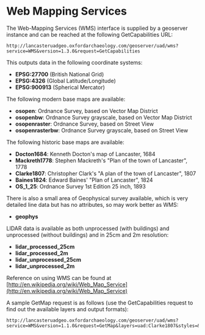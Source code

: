 # Web Mapping Services

The Web-Mapping Services (WMS) interface is supplied by a geoserver instance and can be reached at the following GetCapabilities URL:

    http://lancasteruadgeo.oxfordarchaeology.com/geoserver/uad/wms?service=WMS&version=1.3.0&request=GetCapabilities

This outputs data in the following coordinate systems:

* **EPSG:27700** (British National Grid)
* **EPSG:4326** (Global Latitude/Longitude)
* **EPSG:900913** (Spherical Mercator)

The following modern base maps are available:

* **osopen**: Ordnance Survey, based on Vector Map District
* **osopenbw**: Ordnance Survey grayscale, based on Vector Map District
* **osopenraster**: Ordnance Survey, based on Street View
* **osopenrasterbw**: Ordnance Survey grayscale, based on Street View

The following historic base maps are available:

* **Docton1684**: Kenneth Docton's map of Lancaster, 1684
* **Mackreth1778**: Stephen Mackreth's "Plan of the town of Lancaster", 1778
* **Clarke1807**: Christopher Clark's "A plan of the town of Lancaster", 1807
* **Baines1824**: Edward Baines' "Plan of Lancaster", 1824
* **OS_1_25**: Ordnance Survey 1st Edition 25 inch, 1893

There is also a small area of Geophysical survey available, which is very detailed line data but has no attributes, so may work better as WMS:

* **geophys**

LIDAR data is available as both unprocessed (with buildings) and unprocessed (without buildings) and in 25cm and 2m resolution:
* **lidar_processed_25cm**
* **lidar_processed_2m**
* **lidar_unprocessed_25cm**
* **lidar_unprocessed_2m**

Reference on using WMS can be found at [http://en.wikipedia.org/wiki/Web_Map_Service](http://en.wikipedia.org/wiki/Web_Map_Service)

A sample GetMap request is as follows (use the GetCapabilities request to find out the available layers and output formats):

    http://lancasteruadgeo.oxfordarchaeology.com/geoserver/uad/wms?service=WMS&version=1.1.0&request=GetMap&layers=uad:Clarke1807&styles=&bbox=347195.2852705703,460963.365584321,348158.27652011556,462471.0608549123&width=327&height=512&srs=EPSG:27700&format=image%2Fjpeg

